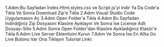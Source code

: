 
1.Adım:Bu Sayfadan İndex.Html,styles.css ve Script.js'yi indir Ya Da Code'a Tıkla Ve Sonra Download Zip'e Tıkla
2.Adım Visual Studio Code Uygulamasını Aç
3.Adım Open Folder'a Tıkla
4.Adım Bu Sayfadan İndirdiğiniz Zip Dosyasını Klasöre Ayıklayın Ve Sonra İse License Adlı Dosyayı Silin
5.Adım Sonra Open Folder'dan Klasöre Ayıkladığınız Klasör'e Tıkla
6.Adım Live Server Eklentisini Kurun
7.Adım Ve Sonra İse En Allta Go Live Butonu Var Ona Tıklayın
Tutorial Linki:
